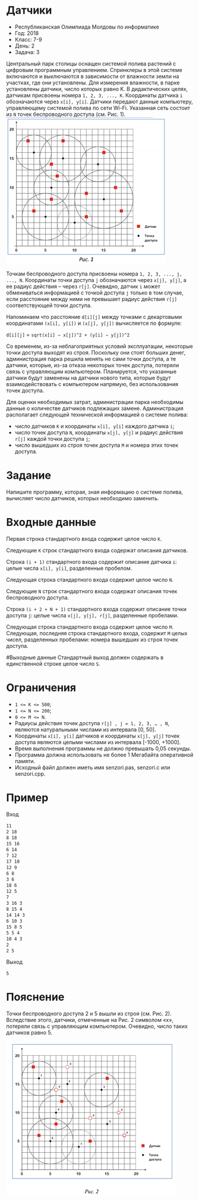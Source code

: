 # Датчики

* Республиканская Олимпиада Молдовы по информатике
* Год: 2018
* Класс: 7-9
* День: 2
* Задача: 3

Центральный парк столицы оснащен системой полива растений с цифровым
программным управлением. Спринклеры в этой системе включаются и выключаются в
зависимости от влажности земли на участках, где они установлены.
Для измерения влажности, в парке установлены датчики, число которых равно K. В
дидактических целях,
датчикам присвоены номера `1, 2, 3, ..., K`. Координаты датчика `i` обозначаются через `x[i], y[i]`.
Датчики передают данные компьютеру, управляющему системой полива по сети Wi-Fi. Указанная сеть состоит из `N`
точек беспроводного доступа (см. Рис. 1).
![img1](img1.png)

Точкам беспроводного доступа присвоены номера `1, 2, 3, ..., j, ..., N`. 
Координаты точки доступа `j` обозначаются через `x[j], y[j]`, а ее радиус действия – через `r[j]`.
Очевидно, датчик `i` может обмениваться информацией с точкой доступа `j` только в том случае, 
если расстояние между ними не превышает радиус действия `r[j]` соответствующей точки доступа.

Напоминаем что расстояние `d[i][j]` между точками с декартовыми координатами `(x[i], y[i])` и `(x[j], y[j])` вычисляется по формуле:

`d[i][j]` = `sqrt(x[i] − x[j])^2 + (y[i] − y[j])^2`

Со временем, из-за неблагоприятных условий эксплуатации, некоторые точки доступа
выходят из строя. Поскольку они стоят больших денег, администрация парка решила менять
не сами точки доступа, а те датчики, которые, из-за отказа некоторых точек доступа,
потеряли связь с управляющим компьютером. Планируется, что указанные датчики будут
заменены на датчики нового типа, которые будут взаимодействовать с компьютером
напрямую, без использования точек доступа.

Для оценки необходимых затрат, администрации парка необходимы данные о
количестве датчиков подлежащих замене. Администрация располагает следующей
технической информацией о системе полива:
* число датчиков `K` и координаты `x[i], y[i]` каждого датчика `i`;
* число точек доступа `N`, координаты `x[j], y[j]` и радиус действия `r[j]` каждой точки доступа `j`;
* число вышедших из строя точек доступа `M` и номера этих точек доступа.

# Задание
Напишите программу, которая, зная информацию о системе полива, вычисляет число датчиков, которых необходимо заменить.

# Входные данные 
Первая строка стандартного входа содержит целое число `K`. 

Следующие `K` строк стандартного входа содержат описания датчиков. 

Строка `(i + 1)` стандартного входа содержит описание датчика `i`: целые числа `x[i], y[i]`, разделенные пробелом.

Следующая строка стандартного входа содержит целое число `N`. 

Следующие `N` строк стандартного входа содержат описания  точек беспроводного доступа. 

Строка `(i + 2 + N + 1)` стандартного входа содержит описание точки доступа `j`:  целые числа `x[j], y[j], r[j]`, 
разделенные пробелами.

Следующая строка стандартного входа содержит целое число `M`. Следующая,
последняя строка стандартного входа, содержит `M` целых чисел, разделенных пробелами: номера вышедших из строя точек доступа.

#Выходные данные 
Стандартный выход должен содержать в единственной строке целое число `S`.

# Ограничения
* `1 <= K <= 500`; 
* `1 <= N <= 200`; 
* `0 <= M <= N`. 
* Радиусы действия точек доступа `r[j] , j = 1, 2, 3, … , N`, являются натуральными числами из интервала [0, 50].
* Координаты `x[i], y[i]` датчиков и координаты `x[j], y[j]` точек доступа являются целыми числами из интервала [-1000, +1000]. 
* Время выполнения программы не должно превышать 0,05 секунды.
* Программа должна использовать не более 1 Мегабайта оперативной памяти. 
* Исходный файл должен иметь имя senzori.pas, senzori.c или senzori.cpp.

# Пример
Вход 
```
11
2 18
8 18
15 16
6 14
7 12
17 10
12 9
6 8
3 6
18 6
12 5
7
3 16 3
8 15 4
14 14 3
6 10 3
15 8 5
5 5 4
10 4 3
2
2 5
```

Выход
```
5
```

# Пояснение 
Точки беспроводного доступа 2 и 5 вышли из строя (см. Рис. 2). 
Вследствие этого, датчики, отмеченные на Рис. 2 символом «x», потеряли связь с управляющим
компьютером. Очевидно, число таких датчиков равно 5.

![img2](img2.png)

